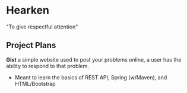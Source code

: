 # Hearken
"To give respectful attention"
## Project Plans
<b>Gist</b> a simple website used to post your problems online, a user has the ability to respond to that problem.
  - Meant to learn the basics of REST API, Spring (w/Maven), and HTML/Bootstrap
